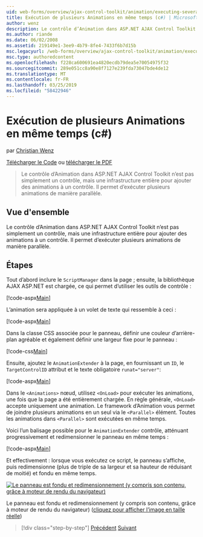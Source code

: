 ```yaml
---
uid: web-forms/overview/ajax-control-toolkit/animation/executing-several-animations-at-the-same-time-cs
title: Exécution de plusieurs Animations en même temps (c#) | Microsoft Docs
author: wenz
description: Le contrôle d’Animation dans ASP.NET AJAX Control Toolkit n’est pas simplement un contrôle, mais une infrastructure entière pour ajouter des animations à un contrôle. Il permet d’exécuter la chute...
ms.author: riande
ms.date: 06/02/2008
ms.assetid: 219149e1-3ee9-4b79-8fe4-7433f6b7d15b
msc.legacyurl: /web-forms/overview/ajax-control-toolkit/animation/executing-several-animations-at-the-same-time-cs
msc.type: authoredcontent
ms.openlocfilehash: f228ca600691ea4820ecdb79dea5e70054975f32
ms.sourcegitcommit: 289e051cc8a90e8f7127e239fda73047bde4de12
ms.translationtype: MT
ms.contentlocale: fr-FR
ms.lasthandoff: 03/25/2019
ms.locfileid: "58422946"
---
```

<a name="executing-several-animations-at-the-same-time-c"></a>Exécution de plusieurs Animations en même temps (c#)
====================
par [Christian Wenz](https://github.com/wenz)

[Télécharger le Code](http://download.microsoft.com/download/f/9/a/f9a26acd-8df4-4484-8a18-199e4598f411/Animation2.cs.zip) ou [télécharger le PDF](http://download.microsoft.com/download/6/7/1/6718d452-ff89-4d3f-a90e-c74ec2d636a3/animation2CS.pdf)

> Le contrôle d’Animation dans ASP.NET AJAX Control Toolkit n’est pas simplement un contrôle, mais une infrastructure entière pour ajouter des animations à un contrôle. Il permet d’exécuter plusieurs animations de manière parallèle.


## <a name="overview"></a>Vue d'ensemble

Le contrôle d’Animation dans ASP.NET AJAX Control Toolkit n’est pas simplement un contrôle, mais une infrastructure entière pour ajouter des animations à un contrôle. Il permet d’exécuter plusieurs animations de manière parallèle.

## <a name="steps"></a>Étapes

Tout d’abord inclure le `ScriptManager` dans la page ; ensuite, la bibliothèque AJAX ASP.NET est chargée, ce qui permet d’utiliser les outils de contrôle :

[!code-aspx[Main](executing-several-animations-at-the-same-time-cs/samples/sample1.aspx)]

L’animation sera appliquée à un volet de texte qui ressemble à ceci :

[!code-aspx[Main](executing-several-animations-at-the-same-time-cs/samples/sample2.aspx)]

Dans la classe CSS associée pour le panneau, définir une couleur d’arrière-plan agréable et également définir une largeur fixe pour le panneau :

[!code-css[Main](executing-several-animations-at-the-same-time-cs/samples/sample3.css)]

Ensuite, ajoutez le `AnimationExtender` à la page, en fournissant un `ID`, le `TargetControlID` attribut et le texte obligatoire `runat="server"`:

[!code-aspx[Main](executing-several-animations-at-the-same-time-cs/samples/sample4.aspx)]

Dans le `<Animations>` nœud, utilisez `<OnLoad>` pour exécuter les animations, une fois que la page a été entièrement chargée. En règle générale, `<OnLoad>` accepte uniquement une animation. Le framework d’Animation vous permet de joindre plusieurs animations en un seul via le `<Parallel>` élément. Toutes les animations dans `<Parallel>` sont exécutées en même temps.

Voici l’un balisage possible pour le `AnimationExtender` contrôle, atténuant progressivement et redimensionner le panneau en même temps :

[!code-aspx[Main](executing-several-animations-at-the-same-time-cs/samples/sample5.aspx)]

Et effectivement : lorsque vous exécutez ce script, le panneau s’affiche, puis redimensionne (plus de triple de sa largeur et sa hauteur de réduisant de moitié) et fondu en même temps.


[![Le panneau est fondu et redimensionnement (y compris son contenu, grâce à moteur de rendu du navigateur)](executing-several-animations-at-the-same-time-cs/_static/image2.png)](executing-several-animations-at-the-same-time-cs/_static/image1.png)

Le panneau est fondu et redimensionnement (y compris son contenu, grâce à moteur de rendu du navigateur) ([cliquez pour afficher l’image en taille réelle](executing-several-animations-at-the-same-time-cs/_static/image3.png))

> [!div class="step-by-step"]
> [Précédent](adding-animation-to-a-control-cs.md)
> [Suivant](executing-several-animations-after-each-other-cs.md)
